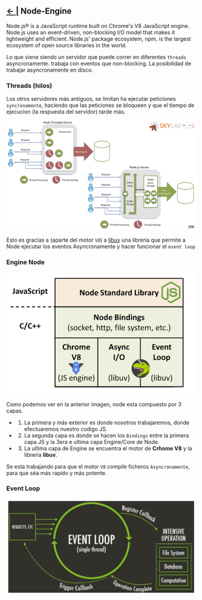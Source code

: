 ## [← |](https://github.com/VGamezz19/skylab-boot-notes/blob/master/semana06/)   Node-Engine


Node.js® is a JavaScript runtime built on Chrome's V8 JavaScript engine. Node.js uses an event-driven, non-blocking I/O model that makes it lightweight and efficient. Node.js' package ecosystem, npm, is the largest ecosystem of open source libraries in the world.

Lo que viene siendo un servidor que puede correr en diferentes `threads` asyncronamente.
trabaja con eventos que non-blocking. La posibilidad de trabajar asyncronamente en disco.

### Threads (hilos)
Los otros servidores más antiguos, se limitan ha ejecutar peticiones `syncronamente`, haciendo que las peticiones se bloqueen y que el tiempo de ejecucion (la respuesta del servidor) tarde más.


![Image](https://github.com/VGamezz19/skylab-boot-notes/blob/master/semana06/public/threads.png)

Esto es gracias a (aparte del motor `V8`) a [libuv](http://libuv.org/) una libreria que permite a Node ejecutar los eventos Asyncronamente y hacer funcionar el `event loop`


### Engine Node
![Image](https://github.com/VGamezz19/skylab-boot-notes/blob/master/semana06/public/engine.png)

Como podemos ver en la anterior imagen, node esta compuesto por 3 capas.
- 1. La primera y más exterior es donde nosotros trabajaremos, donde efectuaremos nuestro codigo JS.

- 2. La segunda capa es donde se hacen los `Bindings` entre la primera capa JS y la 3era e ultima capa Engine/Core de Node.

- 3. La ultima capa de Engine se encuentra el motor de **Crhome V8** y la libreria **libuv**.

Se esta trabajando para que el motor `V8` compile ficheros `Asyncronamente`, para que séa más rapido y más potente.


### Event Loop
![Image](https://github.com/VGamezz19/skylab-boot-notes/blob/master/semana06/public/evenLoop.png)
